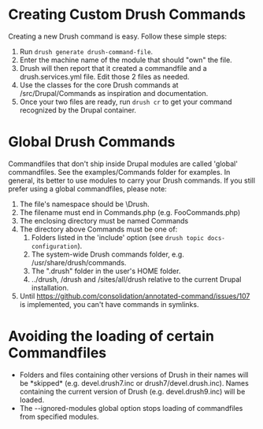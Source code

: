 Creating Custom Drush Commands
==============================

Creating a new Drush command is easy. Follow these simple steps:

1. Run `drush generate drush-command-file`.
1. Enter the machine name of the module that should "own" the file.
1. Drush will then report that it created a commandfile and a drush.services.yml file. Edit those 2 files as needed.
1. Use the classes for the core Drush commands at /src/Drupal/Commands as inspiration and documentation.   
1. Once your two files are ready, run `drush cr` to get your command recognized by the Drupal container.

Global Drush Commands
==============================

Commandfiles that don't ship inside Drupal modules are called 'global' commandfiles. See the examples/Commands folder for examples. In general, its better to use modules to carry your Drush commands. If you still prefer using a global commandfiles, please note:

1. The file's namespace should be \Drush.
1. The filename must end in Commands.php (e.g. FooCommands.php)
1. The enclosing directory must be named Commands
1. The directory above Commands must be one of: 
    1.  Folders listed in the 'include' option (see `drush topic docs-configuration`).
    1.  The system-wide Drush commands folder, e.g. /usr/share/drush/commands.
    1.  The ".drush" folder in the user's HOME folder.
    1.  ../drush, /drush and /sites/all/drush relative to the current Drupal installation.
1. Until https://github.com/consolidation/annotated-command/issues/107 is implemented, you can't have commands in symlinks.

Avoiding the loading of certain Commandfiles
=================

- Folders and files containing other versions of Drush in their names will be \*skipped\* (e.g. devel.drush7.inc or drush7/devel.drush.inc). Names containing the current version of Drush (e.g. devel.drush9.inc) will be loaded.
- The --ignored-modules global option stops loading of commandfiles from specified modules.

